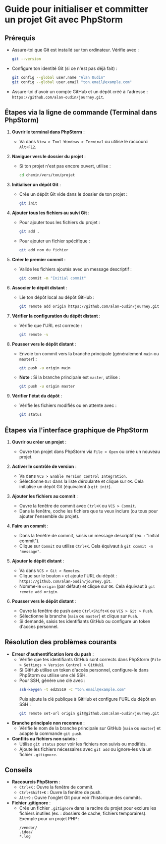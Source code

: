 # Guide pour initialiser et committer un projet Git avec PhpStorm

## Prérequis
- Assure-toi que Git est installé sur ton ordinateur. Vérifie avec :
  ```bash
  git --version
  ```
- Configure ton identité Git (si ce n'est pas déjà fait) :
  ```bash
  git config --global user.name "Alan Oudin"
  git config --global user.email "ton.email@example.com"
  ```
- Assure-toi d'avoir un compte GitHub et un dépôt créé à l'adresse : `https://github.com/alan-oudin/journey.git`.

## Étapes via la ligne de commande (Terminal dans PhpStorm)

1. **Ouvrir le terminal dans PhpStorm** :
   - Va dans `View > Tool Windows > Terminal` ou utilise le raccourci `Alt+F12`.

2. **Naviguer vers le dossier du projet** :
   - Si ton projet n'est pas encore ouvert, utilise :
     ```bash
     cd chemin/vers/ton/projet
     ```

3. **Initialiser un dépôt Git** :
   - Crée un dépôt Git vide dans le dossier de ton projet :
     ```bash
     git init
     ```

4. **Ajouter tous les fichiers au suivi Git** :
   - Pour ajouter tous les fichiers du projet :
     ```bash
     git add .
     ```
   - Pour ajouter un fichier spécifique :
     ```bash
     git add nom_du_fichier
     ```

5. **Créer le premier commit** :
   - Valide les fichiers ajoutés avec un message descriptif :
     ```bash
     git commit -m "Initial commit"
     ```

6. **Associer le dépôt distant** :
   - Lie ton dépôt local au dépôt GitHub :
     ```bash
     git remote add origin https://github.com/alan-oudin/journey.git
     ```

7. **Vérifier la configuration du dépôt distant** :
   - Vérifie que l'URL est correcte :
     ```bash
     git remote -v
     ```

8. **Pousser vers le dépôt distant** :
   - Envoie ton commit vers la branche principale (généralement `main` ou `master`) :
     ```bash
     git push -u origin main
     ```
   - **Note** : Si la branche principale est `master`, utilise :
     ```bash
     git push -u origin master
     ```

9. **Vérifier l'état du dépôt** :
   - Vérifie les fichiers modifiés ou en attente avec :
     ```bash
     git status
     ```

## Étapes via l'interface graphique de PhpStorm

1. **Ouvrir ou créer un projet** :
   - Ouvre ton projet dans PhpStorm via `File > Open` ou crée un nouveau projet.

2. **Activer le contrôle de version** :
   - Va dans `VCS > Enable Version Control Integration`.
   - Sélectionne `Git` dans la liste déroulante et clique sur `OK`. Cela initialise un dépôt Git (équivalent à `git init`).

3. **Ajouter les fichiers au commit** :
   - Ouvre la fenêtre de commit avec `Ctrl+K` ou `VCS > Commit`.
   - Dans la fenêtre, coche les fichiers que tu veux inclure (ou tous pour ajouter l'ensemble du projet).

4. **Faire un commit** :
   - Dans la fenêtre de commit, saisis un message descriptif (ex. : "Initial commit").
   - Clique sur `Commit` ou utilise `Ctrl+K`. Cela équivaut à `git commit -m "message"`.

5. **Ajouter le dépôt distant** :
   - Va dans `VCS > Git > Remotes`.
   - Clique sur le bouton `+` et ajoute l'URL du dépôt : `https://github.com/alan-oudin/journey.git`.
   - Nomme-le `origin` (par défaut) et clique sur `OK`. Cela équivaut à `git remote add origin`.

6. **Pousser vers le dépôt distant** :
   - Ouvre la fenêtre de push avec `Ctrl+Shift+K` ou `VCS > Git > Push`.
   - Sélectionne la branche (`main` ou `master`) et clique sur `Push`.
   - Si demandé, saisis tes identifiants GitHub ou configure un token d'accès personnel.

## Résolution des problèmes courants
- **Erreur d'authentification lors du push** :
  - Vérifie que tes identifiants GitHub sont corrects dans PhpStorm (`File > Settings > Version Control > GitHub`).
  - Si GitHub utilise un token d'accès personnel, configure-le dans PhpStorm ou utilise une clé SSH.
  - Pour SSH, génère une clé avec :
    ```bash
    ssh-keygen -t ed25519 -C "ton.email@example.com"
    ```
    Puis ajoute la clé publique à GitHub et configure l'URL du dépôt en SSH :
    ```bash
    git remote set-url origin git@github.com:alan-oudin/journey.git
    ```
- **Branche principale non reconnue** :
  - Vérifie le nom de la branche principale sur GitHub (`main` ou `master`) et adapte la commande `git push`.
- **Conflits ou fichiers non suivis** :
  - Utilise `git status` pour voir les fichiers non suivis ou modifiés.
  - Ajoute les fichiers nécessaires avec `git add` ou ignore-les via un fichier `.gitignore`.

## Conseils
- **Raccourcis PhpStorm** :
  - `Ctrl+K` : Ouvre la fenêtre de commit.
  - `Ctrl+Shift+K` : Ouvre la fenêtre de push.
  - `Alt+9` : Ouvre l'onglet Git pour voir l'historique des commits.
- **Fichier .gitignore** :
  - Crée un fichier `.gitignore` dans la racine du projet pour exclure les fichiers inutiles (ex. : dossiers de cache, fichiers temporaires). Exemple pour un projet PHP :
    ```plaintext
    /vendor/
    .idea/
    *.log
    ```
